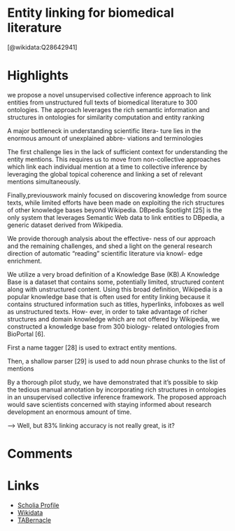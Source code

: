 
Entity linking for biomedical literature
========================================
  
  [@wikidata:Q28642941]  

# Highlights

we propose a novel unsupervised collective inference approach to link entities from unstructured full texts of biomedical literature to 300 ontologies. The approach leverages the rich semantic information and structures in ontologies for similarity computation and entity ranking

A major bottleneck in understanding scientific litera-
ture lies in the enormous amount of unexplained abbre- viations and terminologies

The first challenge lies in the lack of sufficient context
for understanding the entity mentions. This requires us to move from non-collective approaches which link each individual mention at a time to collective inference by leveraging the global topical coherence and linking a set of relevant mentions simultaneously.

Finally,previouswork mainly focused on discovering knowledge from source texts, while limited efforts have been made on exploiting the rich structures of other knowledge bases beyond Wikipedia. DBpedia Spotlight [25] is the only system that leverages Semantic Web data to link entities to DBpedia, a generic dataset derived from Wikipedia.

We provide thorough analysis about the effective- ness of our approach and the remaining challenges, and shed a light on the general research direction of automatic “reading” scientific literature via knowl- edge enrichment.

We utilize a very broad definition of a Knowledge Base (KB).A Knowledge Base is a dataset that contains some, potentially limited, structured content along with unstructured content. Using this broad definition, Wikipedia is a popular knowledge base that is often used for entity linking because it contains structured information such as titles, hyperlinks, infoboxes as well as unstructured texts. How- ever, in order to take advantage of richer structures and domain knowledge which are not offered by Wikipedia, we constructed a knowledge base from 300 biology- related ontologies from BioPortal [6].


First a name tagger [28] is used to extract entity mentions.

Then, a shallow parser [29] is used to add noun phrase chunks to the list of mentions

By a thorough pilot study, we have demonstrated that it’s possible to skip the tedious manual annotation by incorporating rich structures in ontologies in an unsupervised collective inference framework. The proposed approach would save scientists concerned with staying informed about research development an enormous amount of time.

--> Well, but 83% linking accuracy is not really great, is it?
# Comments

# Links
  
 * [Scholia Profile](https://scholia.toolforge.org/work/Q28642941)  
 * [Wikidata](https://www.wikidata.org/wiki/Q28642941)  
 * [TABernacle](https://tabernacle.toolforge.org/?#/tab/manual/Q28642941/P921%3BP4510)  
